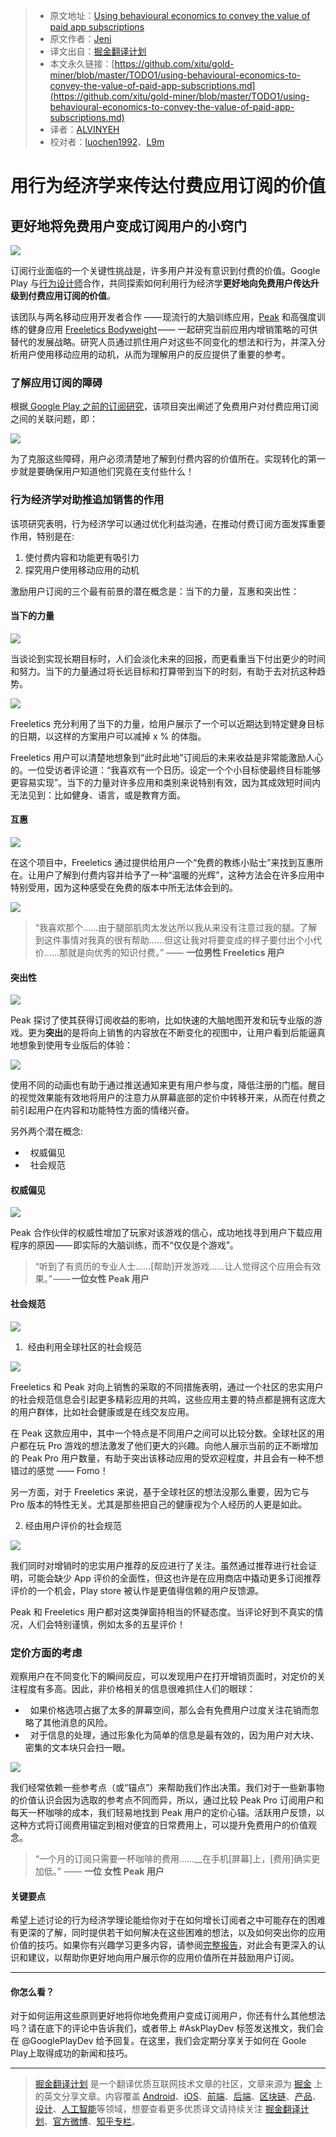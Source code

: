 > * 原文地址：[Using behavioural economics to convey the value of paid app subscriptions](https://medium.com/googleplaydev/using-behavioural-economics-to-convey-the-value-of-paid-app-subscriptions-cd96ca171d5b)
> * 原文作者：[Jeni](https://medium.com/@_jeniwren?source=post_header_lockup)
> * 译文出自：[掘金翻译计划](https://github.com/xitu/gold-miner)
> * 本文永久链接：[https://github.com/xitu/gold-miner/blob/master/TODO1/using-behavioural-economics-to-convey-the-value-of-paid-app-subscriptions.md](https://github.com/xitu/gold-miner/blob/master/TODO1/using-behavioural-economics-to-convey-the-value-of-paid-app-subscriptions.md)
> * 译者：[ALVINYEH](https://github.com/ALVINYEH)
> * 校对者：[luochen1992](https://github.com/luochen1992)、[L9m](https://github.com/L9m)

# 用行为经济学来传达付费应用订阅的价值

## 更好地将免费用户变成订阅用户的小窍门

![](https://cdn-images-1.medium.com/max/800/1*Q6owdlEbdkdObV9bLI6ivg.png)

订阅行业面临的一个关键性挑战是，许多用户并没有意识到付费的价值。Google Play 与[行为设计师](http://www.thebearchitects.com/)合作，共同探索如何利用行为经济学**更好地向免费用户传达升级到付费应用订阅的价值**。

该团队与两名移动应用开发者合作 —— 现流行的大脑训练应用，[Peak](https://play.google.com/store/apps/details?id=com.brainbow.peak.app) 和高强度训练的健身应用 [Freeletics Bodyweight](https://play.google.com/store/apps/details?id=com.freeletics.lite) —— 一起研究当前应用内增销策略的可供替代的发展战略。研究人员通过抓住用户对这些不同变化的想法和行为，并深入分析用户使用移动应用的动机，从而为理解用户的反应提供了重要的参考。

### 了解应用订阅的障碍

根据[ Google Play 之前的订阅研究](http://services.google.com/fh/files/misc/subscription_apps_on_google_play.pdf)，该项目突出阐述了免费用户对付费应用订阅之间的关联问题，即：

![](https://cdn-images-1.medium.com/max/800/1*DamQyRwNU2fKD6lyTeKrLQ.png)

为了克服这些障碍，用户必须清楚地了解到付费内容的价值所在。实现转化的第一步就是要确保用户知道他们究竟在支付些什么！

### **行为经济学对助推追加销售的作用**

该项研究表明，行为经济学可以通过优化利益沟通，在推动付费订阅方面发挥重要作用，特别是在:

1.  使付费内容和功能更有吸引力
2.  探究用户使用移动应用的动机

激励用户订阅的三个最有前景的潜在概念是：当下的力量，互惠和突出性：

#### **当下的力量**

![](https://cdn-images-1.medium.com/max/800/1*YcfxXYcLiZPKlpGyQgTPEQ.png)

当谈论到实现长期目标时，人们会淡化未来的回报，而更看重当下付出更少的时间和努力。当下的力量通过将长远目标和打算带到当下的时刻，有助于去对抗这种趋势。

![](https://cdn-images-1.medium.com/max/800/1*JPGsmMCLaTrMGujghVH7_g.png)

Freeletics 充分利用了当下的力量，给用户展示了一个可以近期达到特定健身目标的日期，以这样的方案用户可以减掉 x % 的体脂。

Freeletics 用户可以清楚地想象到“此时此地”订阅后的未来收益是非常能激励人心的。一位受访者评论道：“我喜欢有一个日历。设定一个个小目标使最终目标能够更容易实现”。当下的力量对许多应用和类别来说特别有效，因为其成效短时间内无法见到：比如健身、语言，或是教育方面。

#### **互惠**

![](https://cdn-images-1.medium.com/max/800/1*O6GColgPF3JNbrULN-wywg.png)

在这个项目中，Freeletics 通过提供给用户一个“免费的教练小贴士”来找到互惠所在。让用户了解到付费内容并给予了一种“温暖的光辉”，这种方法会在许多应用中特别受用，因为这种感受在免费的版本中所无法体会到的。

![](https://cdn-images-1.medium.com/max/800/0*FkhodBxSyeOTr3dq.)

> “我喜欢那个……由于腿部肌肉太发达所以我从来没有注意过我的腿。了解到这件事情对我真的很有帮助……但这让我对将要变成的样子要付出个小代价……那就是向优秀的知识付费。” —— **一位男性 Freeletics 用户**

#### **突出性**

![](https://cdn-images-1.medium.com/max/800/1*4g24dBwdx6cZ6o0C0mmZ6w.png)

Peak 探讨了使其获得订阅收益的影响，比如快速的大脑地图开发和玩专业版的游戏。更为**突出**的是将向上销售的内容放在不断变化的视图中，让用户看到后能逼真地想象到使用专业版后的体验：

![](https://cdn-mages-1.medium.com/max/800/1*msAg6Uzua2APf7YpyZtmSQ.gif)

使用不同的动画也有助于通过推送通知来更有用户参与度，降低注册的门槛。醒目的视觉效果能有效地将用户的注意力从屏幕底部的定价中转移开来，从而在付费之前引起用户在内容和功能特性方面的情绪兴奋。

另外两个潜在概念:

*   权威偏见
*   社会规范

#### **权威偏见**

![](https://cdn-images-1.medium.com/max/800/1*DNVbdKiSAXDj7L3ICVC5KA.png)

Peak 合作伙伴的权威性增加了玩家对该游戏的信心，成功地找寻到用户下载应用程序的原因 —— 即实际的大脑训练，而不“仅仅是个游戏”。

> “听到了有资历的专业人士……[帮助]开发游戏……让人觉得这个应用会有效果。” —— **一位女性 Peak 用户**

#### **社会规范**

![](https://cdn-images-1.medium.com/max/800/1*EN4EOj5kR_D0ZHA8vKt9iA.png)

1.  经由利用全球社区的社会规范

![](https://cdn-images-1.medium.com/max/800/0*nD6oH2LaTE8ZOj4G.)

Freeletics 和 Peak 对向上销售的采取的不同措施表明，通过一个社区的忠实用户的社会规范信息会引起更多精彩应用的共鸣，这些应用主要的特点都是拥有这庞大的用户群体，比如社会健康或是在线交友应用。

在 Peak 这款应用中，其中一个特点是不同用户之间可以比较分数。全球社区的用户都在玩 Pro 游戏的想法激发了他们更大的兴趣。向他人展示当前的正不断增加的 Peak Pro 用户数量，有助于突出该移动应用的受欢迎程度，并且会有一种不想错过的感觉 —— Fomo！

另一方面，对于 Freeletics 来说，基于全球社区的想法没那么重要，因为它与 Pro 版本的特性无关。尤其是那些把自己的健康视为个人经历的人更是如此。

2. 经由用户评价的社会规范

![](https://cdn-images-1.medium.com/max/800/0*c2TiHQISVIUkKAvJ.)

我们同时对增销时的忠实用户推荐的反应进行了关注。虽然通过推荐进行社会证明，可能会缺少 App 评价的全面性，但这也许是在应用商店中撬动更多订阅推荐评价的一个机会，Play store 被认作是更值得信赖的用户反馈源。

Peak 和 Freeletics 用户都对这类弹窗持相当的怀疑态度。当评论好到不真实的情况，人们会特别谨慎，例如太多的五星评价！

### **定价方面的考虑**

观察用户在不同变化下的瞬间反应，可以发现用户在打开增销页面时，对定价的关注程度有多高。因此，非价格相关的信息很难抓住人们的眼球：

*   如果价格选项占据了太多的屏幕空间，那么会有免费用户过度关注花销而忽略了其他消息的风险。
*   对于信息的处理，通过形象化为简单的信息是最有效的，因为用户对大块、密集的文本块只会扫一眼。

![](https://cdn-images-1.medium.com/max/800/1*9cqf9B3AK8_30-nSDQe02w.png)

我们经常依赖一些参考点（或“锚点”）来帮助我们作出决策。我们对于一些新事物的价值认识会因为选取的参考点不同而异，所以，通过比较 Peak Pro 订阅用户和每天一杯咖啡的成本，我们轻易地找到 Peak 用户的定价心锚。活跃用户反馈，以这种方式将订阅费用锚定到相对便宜的日常费用上，可以提升免费用户的价值观念。

> “一个月的订阅只需要一杯咖啡的费用……__在手机[屏幕]上，[费用]确实更加低。”  —— **一位 女性 Peak 用户**

#### **关键要点**

希望上述讨论的行为经济学理论能给你对于在如何增长订阅者之中可能存在的困难有更深的了解，同时提供若干如何解决在这些困难的想法，以及如何突出你的应用价值的技巧。如果你有兴趣学习更多内容，请参阅[完整报告](http://services.google.com/fh/files/blogs/behavioural_economics_last.pdf)，对此会有更深入的认识和建议，以帮助你更好地向用户展示你的应用价值所在并鼓励用户订阅。

* * *

#### **你怎么看？**

对于如何运用这些原则更好地将你地免费用户变成订阅用户，你还有什么其他想法吗？请在底下的评论中告诉我们，或者带上 #AskPlayDev 标签发送推文，我们会在 @GooglePlayDev 给予回复。在这里，我们会定期分享关于如何在 Goole Play上取得成功的新闻和技巧。


---

> [掘金翻译计划](https://github.com/xitu/gold-miner) 是一个翻译优质互联网技术文章的社区，文章来源为 [掘金](https://juejin.im) 上的英文分享文章。内容覆盖 [Android](https://github.com/xitu/gold-miner#android)、[iOS](https://github.com/xitu/gold-miner#ios)、[前端](https://github.com/xitu/gold-miner#前端)、[后端](https://github.com/xitu/gold-miner#后端)、[区块链](https://github.com/xitu/gold-miner#区块链)、[产品](https://github.com/xitu/gold-miner#产品)、[设计](https://github.com/xitu/gold-miner#设计)、[人工智能](https://github.com/xitu/gold-miner#人工智能)等领域，想要查看更多优质译文请持续关注 [掘金翻译计划](https://github.com/xitu/gold-miner)、[官方微博](http://weibo.com/juejinfanyi)、[知乎专栏](https://zhuanlan.zhihu.com/juejinfanyi)。
